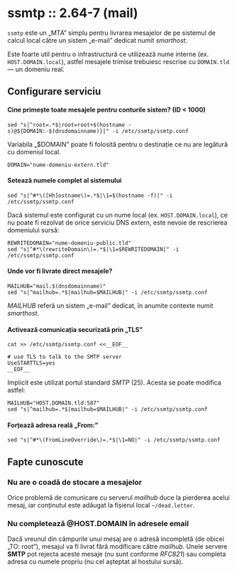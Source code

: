 ssmtp :: 2.64-7 (mail)
======================

`ssmtp` este un „MTA” simplu pentru livrarea mesajelor de pe sistemul de calcul local către un sistem „e-mail” dedicat numit *smarthost*.

Este foarte util pentru o infrastructură ce utilizează nume interne (ex. `HOST.DOMAIN.local`), astfel mesajele trimise trebuiesc rescrise cu `DOMAIN.tld` — un domeniu real.


Configurare serviciu
--------------------

#### Cine primește toate mesajele pentru conturile sistem? (ID < 1000)

    sed "s|^root=.*$|root=root+$(hostname -s)@${DOMAIN:-$(dnsdomainname)}|" -i /etc/ssmtp/ssmtp.conf

Variabila „$DOMAIN” poate fi folosită pentru o destinație ce nu are legătură cu domeniul local.

    DOMAIN="nume-domeniu-extern.tld"

#### Setează numele complet al sistemului

    sed "s|^#*\([Hh]ostname\)=.*$|\1=$(hostname -f)|" -i /etc/ssmtp/ssmtp.conf

Dacă sistemul este configurat cu un nume local (ex. `HOST.DOMAIN.local`), ce nu poate fi rezolvat de orice serviciu DNS extern, este nevoie de rescrierea domeniului sursă:

    REWRITEDOMAIN="nume-domeniu-public.tld"
    sed "s|^#*\(rewriteDomain\)=.*$|\1=$REWRITEDOMAIN|" -i /etc/ssmtp/ssmtp.conf

#### Unde vor fi livrate direct mesajele?

    MAILHUB="mail.$(dnsdomainname)"
    sed "s|^mailhub=.*$|mailhub=$MAILHUB|" -i /etc/ssmtp/ssmtp.conf

*MAILHUB* referă un sistem „e-mail” dedicat, în anumite contexte numit *smarthost*.

#### Activează comunicația securizată prin „TLS”

    cat >> /etc/ssmtp/ssmtp.conf <<__EOF__

    # use TLS to talk to the SMTP server
    UseSTARTTLS=yes
    __EOF__

Implicit este utilizat portul standard *SMTP* (25). Acesta se poate modifica astfel:

    MAILHUB="HOST.DOMAIN.tld:587"
    sed "s|^mailhub=.*$|mailhub=$MAILHUB|" -i /etc/ssmtp/ssmtp.conf

#### Forțează adresa reală „From:”

    sed "s|^#*\(FromLineOverride\)=.*$|\1=NO|" -i /etc/ssmtp/ssmtp.conf


Fapte cunoscute
---------------

### Nu are o coadă de stocare a mesajelor

Orice problemă de comunicare cu serverul *mailhub* duce la pierderea acelui mesaj, iar conținutul este adăugat la fișierul local `~/dead.letter`.

### Nu completează @HOST.DOMAIN în adresele email

Dacă vreunul din câmpurile unui mesaj are o adresă incompletă (de obicei „TO: root”), mesajul va fi livrat fără modificare către *mailhub*.
Unele servere **SMTP** pot rejecta aceste mesaje (nu sunt conforme *RFC821*) sau completa adresa cu numele propriu (nu cel așteptat al hostului sursă).
